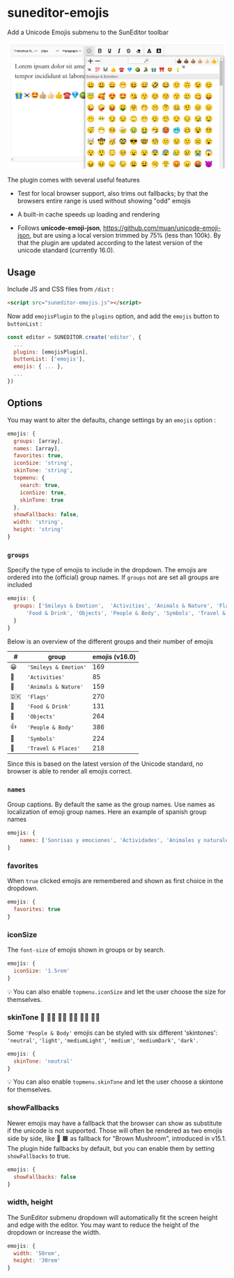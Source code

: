 # suneditor-emojis

Add a Unicode Emojis submenu to the SunEditor toolbar

![SunEditor Emojis plugin](assets/sample.png)

The plugin comes with several useful features 

- Test for local browser support, also trims out fallbacks; by that the browsers entire range is used 
without showing "odd" emojis

- A built-in cache speeds up loading and rendering 

- Follows <b>unicode-emoji-json</b>, <a href="https://github.com/muan/unicode-emoji-json">https://github.com/muan/unicode-emoji-json</a>, 
but are using a local version trimmed by 75% (less than 100k). By that the plugin are updated according to the latest version of the unicode standard (currently 16.0). 

## Usage
Include JS and CSS files from ```/dist``` :
```html
<script src="suneditor-emojis.js"></script>
```
Now add ```emojisPlugin``` to the ```plugins``` option, and add the ```emojis``` button to ```buttonList``` : 
```javascript
const editor = SUNEDITOR.create('editor', {
  ...     
  plugins: [emojisPlugin],
  buttonList: ['emojis'],
  emojis: { ... },
  ...
})  
```

## Options
You may want to alter the defaults, change settings by an ```emojis``` option :
```javascript
emojis: {
  groups: [array],
  names: [array],
  favorites: true,
  iconSize: 'string',
  skinTone: 'string',
  topmenu: {
    search: true,
    iconSize: true,
    skinTone: true
  },
  showFallbacks: false,
  width: 'string',
  height: 'string'
}
```

### ```groups```

Specify the type of emojis to include in the dropdown. The emojis are ordered into the (official) 
group names. If ```groups``` not are set all groups are included

```javascript
emojis: {
  groups: ['Smileys & Emotion',  'Activities', 'Animals & Nature', 'Flags', 
      'Food & Drink', 'Objects', 'People & Body', 'Symbols', 'Travel & Places']
  }       
}
```
Below is an overview of the different groups and their number of emojis 

| # | group | emojis (v16.0)
--- | --- | --- | 
😀 | ```'Smileys & Emotion'``` | 169
🎯 | ```'Activities'``` | 85
🦓 | ```'Animals & Nature'``` | 159
🇩🇰 | ```'Flags'``` | 270
🍷 | ```'Food & Drink'``` | 131
👑 | ```'Objects'``` | 264
👍 | ```'People & Body'``` | 386
🚫 | ```'Symbols'``` | 224
🚀 | ```'Travel & Places'``` | 218

Since this is based on the latest version of the Unicode standard, no browser is able to render all emojis correct. 

### ```names```
Group captions. By default the same as the group names. Use names as localization of emoji group names. Here an example of spanish group names 
```javascript
emojis: {
	names: ['Sonrisas y emociones',	'Actividades', 'Animales y naturaleza', 'Banderas',	'Comida y bebida', 'Objetos',	'Personas y cuerpo', 'Símbolos', 'Viajes y lugares'	]
}
```

### favorites
When ```true``` clicked emojis are remembered and shown as first choice in the dropdown.

```javascript
emojis: {
  favorites: true
}
```

### iconSize
The ```font-size``` of emojis shown in groups or by search. 

```javascript
emojis: {
  iconSize: '1.5rem'
}
```

💡 You can also enable ```topmenu.iconSize``` and let the user choose the size for themselves.

### skinTone 🖖 🖖🏻 🖖🏼 🖖🏽 🖖🏾 🖖🏿
Some ```'People & Body'``` emojis can be styled with six different 'skintones': 
```'neutral'```, ```'light'```, ```'mediumLight'```, ```'medium'```, ```'mediumDark'```, 
```'dark'```. 

```javascript
emojis: {
  skinTone: 'neutral'
}
```

💡 You can also enable ```topmenu.skinTone``` and let the user choose a skintone for themselves.

### showFallbacks
Newer emojis may have a fallback that the browser can show as substitute if the unicode is not supported.
Those will often be rendered as two emojis side by side, like 🍄 🟫 as fallback for 
"Brown Mushroom", introduced in v15.1. The plugin hide fallbacks by default, but you can enable them by setting ```showFallbacks``` to true.

```javascript
emojis: {
  showFallbacks: false
}
```

### width, height
The SunEditor submenu dropdown will automatically fit the screen height and edge with the editor. 
You may want to reduce the height of the dropdown or increase the width. 

```javascript
emojis: {
  width: '50rem',
  height: '30rem'
}
```
